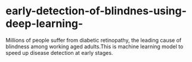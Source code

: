 # early-detection-of-blindnes-using-deep-learning-
Millions of people suffer from diabetic retinopathy, the leading cause of blindness among working aged adults.This is  machine learning model to speed up disease detection at early stages.
